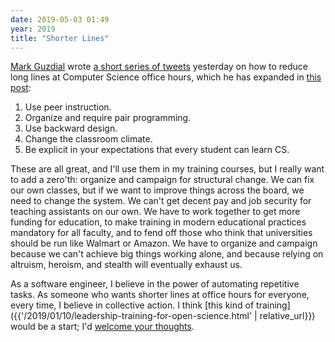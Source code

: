 ```yaml
---
date: 2019-05-03 01:49
year: 2019
title: "Shorter Lines"
---
```


[Mark Guzdial](https://www.si.umich.edu/people/mark-guzdial)
wrote [a short series of tweets](https://twitter.com/guzdial/status/1123933230250459136) yesterday
on how to reduce long lines at Computer Science office hours,
which he has expanded in [this post](https://cacm.acm.org/blogs/blog-cacm/236593-how-to-reduce-long-lines-at-cs-office-hours-in-five-tweets/fulltext):

1.  Use peer instruction.
2.  Organize and require pair programming.
3.  Use backward design.
4.  Change the classroom climate.
5.  Be explicit in your expectations that every student can learn CS.

These are all great,
and I'll use them in my training courses,
but I really want to add a zero'th:
organize and campaign for structural change.
We can fix our own classes,
but if we want to improve things across the board,
we need to change the system.
We can't get decent pay and job security for teaching assistants on our own.
We have to work together to get more funding for education,
to make training in modern educational practices mandatory for all faculty,
and to fend off those who think that universities should be run like Walmart or Amazon.
We have to organize and campaign because we can't achieve big things working alone,
and because relying on altruism, heroism, and stealth will eventually exhaust us.

As a software engineer, I believe in the power of automating repetitive tasks.
As someone who wants shorter lines at office hours for everyone,
every time,
I believe in collective action.
I think [this kind of training]({{'/2019/01/10/leadership-training-for-open-science.html' | relative_url}}) would be a start;
I'd [welcome your thoughts](mailto:gvwilson@third-bit.com).
